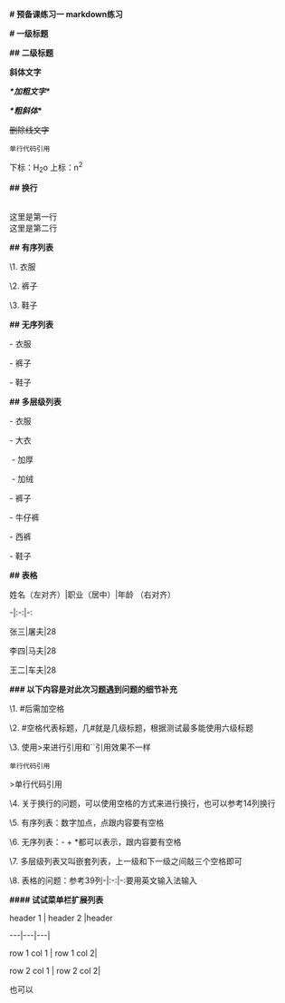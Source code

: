 **# 预备课练习一 markdown练习** 



**# 一级标题**

**## 二级标题**



**斜体文字**  

***\*加粗文字\****  

***\*****粗斜体*****\***   

~~删除线文字~~  

```
单行代码引用
```

下标：H<sub>2</sub>o 上标：n<sup>2</sup>



**## 换行**

<br/>这里是第一行</br>这里是第二行



**## 有序列表**

\1. 衣服

\2. 裤子

\3. 鞋子  



**## 无序列表**

\- 衣服

\- 裤子

\- 鞋子



**## 多层级列表**

\- 衣服

   \- 大衣

​      \- 加厚

​      \- 加绒    

\- 裤子

   \- 牛仔裤

   \- 西裤   

\- 鞋子   



**## 表格**



姓名（左对齐）|职业（居中）|年龄 （右对齐）    

-|:-:|-:    

张三|屠夫|28   

李四|马夫|28   

王二|车夫|28   



**### 以下内容是对此次习题遇到问题的细节补充** 

\1. #后需加空格

\2. #空格代表标题，几#就是几级标题，根据测试最多能使用六级标题

\3. 使用>来进行引用和``引用效果不一样   

```
单行代码引用
```

\>单行代码引用   

\4. 关于换行的问题，可以使用空格的方式来进行换行，也可以参考14列换行

\5. 有序列表：数字加点，点跟内容要有空格

\6. 无序列表：- + *都可以表示，跟内容要有空格

\7. 多层级列表又叫嵌套列表，上一级和下一级之间敲三个空格即可

\8. 表格的问题：参考39列-|:-:|-:要用英文输入法输入  



**#### 试试菜单栏扩展列表**



header 1 | header 2 |header

---|---|---|

row 1 col 1 | row 1 col 2|

row 2 col 1 | row 2 col 2|

也可以   
